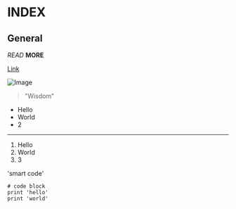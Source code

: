 # INDEX

 ## General 

*READ* **MORE**

[Link](https://niroopkris.github.io/cse15l-lab-reports/home.html)

 ![Image](https://cdn-icons-png.flaticon.com/512/25/25231.png) 

  > "Wisdom"

- Hello
- World
- 2
  
---

1. Hello
2. World
3. 3

'smart code'

```
# code block
print 'hello'
print 'world'
``` 
